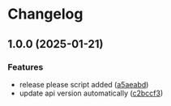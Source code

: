 # Changelog

## 1.0.0 (2025-01-21)


### Features

* release please script added ([a5aeabd](https://github.com/supremed3v/social-media/commit/a5aeabdf2145fbb1c36fb6ba4867f0fa3fcbe964))
* update api version automatically ([c2bccf3](https://github.com/supremed3v/social-media/commit/c2bccf30167fbc498c135fd99668fb91a9d3341f))
